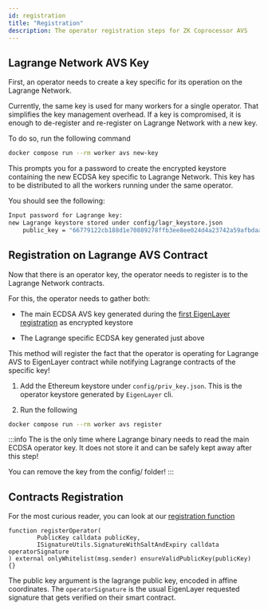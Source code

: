 ```yaml
---
id: registration
title: "Registration"
description: The operator registration steps for ZK Coprocessor AVS
---
```


## Lagrange Network AVS Key

First, an operator needs to create a key specific for its operation on the Lagrange Network.

Currently, the same key is used for many workers for a single operator. That simplifies the key management overhead. If a key is compromised, it is enough to de-register and re-register on Lagrange Network with a new key.

To do so, run the following command

```bash
docker compose run --rm worker avs new-key
```

This prompts you for a password to create the encrypted keystore containing the new ECDSA key specific to Lagrange Network. This key has to be distributed to all the workers running under the same operator.

You should see the following:

```bash
Input password for Lagrange key:
new Lagrange keystore stored under config/lagr_keystore.json
	public_key = "66779122cb188d1e70889278ffb3ee8ee024d4a23742a59afbdaaa096fc5135c3a14d897de87d1c56adbe029619c231416e7dfb3f1de0a542dd8ac7f4748ce07"
```

## Registration on Lagrange AVS Contract

Now that there is an operator key, the operator needs to register is to the Lagrange Network contracts.

For this, the operator needs to gather both:

- The main ECDSA AVS key generated during the [first EigenLayer registration](https://lagrange-labs.gitbook.io/lagrange-v2-1/zk-coprocessor/avs-operators/pre-requisites#operator-on-eigenlayer) as encrypted keystore

- The Lagrange specific ECDSA key generated just above

This method will register the fact that the operator is operating for Lagrange AVS to EigenLayer contract while notifying Lagrange contracts of the specific key!

1. Add the Ethereum keystore under `config/priv_key.json`. This is the operator keystore generated by `EigenLayer` cli.

2. Run the following

```bash
docker compose run --rm worker avs register
```

:::info
The is the only time where Lagrange binary needs to read the main ECDSA operator key. It does not store it and can be safely kept away after this step!

You can remove the key from the config/ folder!
:::

## Contracts Registration

For the most curious reader, you can look at our [registration function](https://github.com/Lagrange-Labs/lagrange-lpn-contracts/blob/master/src/eigenlayer/ZKMRStakeRegistry.sol#L101-L104)

```solidity
function registerOperator(
        PublicKey calldata publicKey,
        ISignatureUtils.SignatureWithSaltAndExpiry calldata operatorSignature
) external onlyWhitelist(msg.sender) ensureValidPublicKey(publicKey) {}
```

The public key argument is the lagrange public key, encoded in affine coordinates. The `operatorSignature` is the usual EigenLayer requested signature that gets verified on their smart contract.
